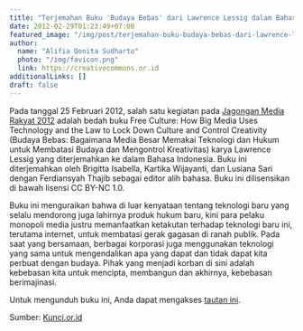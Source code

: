 ```yaml
---
title: "Terjemahan Buku 'Budaya Bebas' dari Lawrence Lessig dalam Bahasa Indonesia"
date: 2012-02-29T01:23:49+07:00
featured_image: "/img/post/terjemahan-buku-budaya-bebas-dari-lawrence-lessig-dalam-bahasa-indonesia/2012-02-25-09.41.48-1-150x150.jpg"
author:
  name: "Alifia Qonita Sudharto"
  photo: "/img/favicon.png"
  link: https://creativecommons.or.id
additionalLinks: []
draft: false
---
```


Pada tanggal 25 Februari 2012, salah satu kegiatan pada [Jagongan Media Rakyat 2012](http://jmr2012.combine.or.id/) adalah bedah buku Free Culture: How Big Media Uses Technology and the Law to Lock Down Culture and Control Creativity (Budaya Bebas: Bagaimana Media Besar Memakai Teknologi dan Hukum untuk Membatasi Budaya dan Mengontrol Kreativitas) karya Lawrence Lessig yang diterjemahkan ke dalam Bahasa Indonesia. Buku ini diterjemahkan oleh Brigitta Isabella, Kartika Wijayanti, dan Lusiana Sari dengan Ferdiansyah Thajib sebagai editor alih bahasa. Buku ini dilisensikan di bawah lisensi CC BY-NC 1.0.

Buku ini menguraikan bahwa di luar kenyataan tentang teknologi baru yang selalu mendorong juga lahirnya produk hukum baru, kini para pelaku monopoli media justru memanfaatkan ketakutan terhadap teknologi baru ini, terutama internet, untuk membatasi gerak gagasan di ranah publik. Pada saat yang bersamaan, berbagai korporasi juga menggunakan teknologi yang sama untuk mengendalikan apa yang dapat dan tidak dapat kita perbuat dengan budaya. Pihak yang menjadi korban di sini adalah kebebasan kita untuk mencipta, membangun dan akhirnya, kebebasan berimajinasi.

Untuk mengunduh buku ini, Anda dapat mengakses [tautan ini](http://kunci.or.id/wp-content/uploads/2012/02/budaya-bebas.pdf).

Sumber: [Kunci.or.id](http://kunci.or.id/collections/buku-budaya-bebas-lawrence-lessig/)
